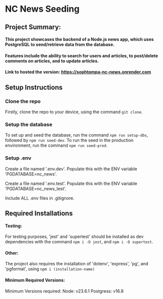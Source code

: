 # NC News Seeding

## Project Summary:

#### This project showcases the backend of a Node.js news app, which uses PostgreSQL to send/retrieve data from the database. 
#### Features include the ability to search for users and articles, to post/delete comments on articles, and to update articles.
#### Link to hosted the version: https://sophtompa-nc-news.onrender.com

## Setup Instructions

### Clone the repo
Firstly, clone the repo to your device, using the command ```git clone```.

### Setup the database
To set up and seed the database, run the command ```npm run setup-dbs```, followed by ```npm run seed-dev```.
To run the seed in the production environment, run the command ```npm run seed-prod```.

### Setup .env
Create a file named '.env.dev'.
Populate this with the ENV variable 'PGDATABASE=nc_news'.

Create a file named '.env.test'.
Populate this with the ENV variable 'PGDATABASE=nc_news_test'.

Include ALL .env files in .gitignore.

## Required Installations

#### Testing: 
For testing purposes, 'jest' and 'supertest' should be installed as dev dependencies with the command ```npm i -D jest```, and ```npm i -D supertest```.

#### Other:
The project also requires the installation of 'dotenv', 'express', 'pg', and 'pgformat', using ```npm i (installation-name)```

#### Minimum Required Versions:

Minimum Versions required:
Node: v23.6.1
Postgress: v16.8